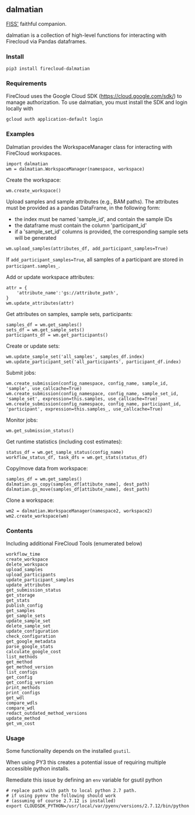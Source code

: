 
## dalmatian

[FISS'](https://github.com/broadinstitute/fiss) faithful companion.

dalmatian is a collection of high-level functions for interacting with Firecloud via Pandas dataframes.

### Install

`pip3 install firecloud-dalmatian`

### Requirements

FireCloud uses the Google Cloud SDK (https://cloud.google.com/sdk/) to manage authorization. To use dalmatian, you must install the SDK and login locally with

```
gcloud auth application-default login

```
### Examples
Dalmatian provides the WorkspaceManager class for interacting with FireCloud workspaces.
```
import dalmatian
wm = dalmatian.WorkspaceManager(namespace, workspace)
```

Create the workspace:
```
wm.create_workspace()
```

Upload samples and sample attributes (e.g., BAM paths). The attributes must be provided as a pandas DataFrame, in the following form:
 * the index must be named 'sample_id', and contain the sample IDs
 * the dataframe must contain the column 'participant_id'
 * if a 'sample_set_id' columns is provided, the corresponding sample sets will be generated
```
wm.upload_samples(attributes_df, add_participant_samples=True)
```
If `add_participant_samples=True`, all samples of a participant are stored in `participant.samples_`. 

Add or update workspace attributes:
```
attr = {
    'attribute_name':'gs://attribute_path',
}
wm.update_attributes(attr)
```

Get attributes on samples, sample sets, participants:
```
samples_df = wm.get_samples()
sets_df = wm.get_sample_sets()
participants_df = wm.get_participants()
```

Create or update sets:
```
wm.update_sample_set('all_samples', samples_df.index)
wm.update_participant_set('all_participants', participant_df.index)
```

Submit jobs:
```
wm.create_submission(config_namespace, config_name, sample_id, 'sample', use_callcache=True)
wm.create_submission(config_namespace, config_name, sample_set_id, 'sample_set', expression=this.samples, use_callcache=True)
wm.create_submission(config_namespace, config_name, participant_id, 'participant', expression=this.samples_, use_callcache=True)
```

Monitor jobs:
```
wm.get_submission_status()
```

Get runtime statistics (including cost estimates):
```
status_df = wm.get_sample_status(config_name)
workflow_status_df, task_dfs = wm.get_stats(status_df)
```

Copy/move data from workspace:
```
samples_df = wm.get_samples()
dalmatian.gs_copy(samples_df[attibute_name], dest_path)
dalmatian.gs_move(samples_df[attibute_name], dest_path)
```

Clone a workspace:
```
wm2 = dalmatian.WorkspaceManager(namespace2, workspace2)
wm2.create_workspace(wm)
```


### Contents

Including additional FireCloud Tools (enumerated below)

```
workflow_time
create_workspace
delete_workspace
upload_samples
upload_participants
update_participant_samples
update_attributes
get_submission_status
get_storage
get_stats
publish_config
get_samples
get_sample_sets
update_sample_set
delete_sample_set
update_configuration
check_configuration
get_google_metadata
parse_google_stats
calculate_google_cost
list_methods
get_method
get_method_version
list_configs
get_config
get_config_version
print_methods
print_configs
get_wdl
compare_wdls
compare_wdl
redact_outdated_method_versions
update_method
get_vm_cost
```


### Usage

Some functionality depends on the installed `gsutil`.

When using PY3 this creates a potential issue of requiring multiple accessible python installs.

Remediate this issue by defining an `env` variable for gsutil python

```
# replace path with path to local python 2.7 path.
# if using pyenv the following should work
# (assuming of course 2.7.12 is installed)
export CLOUDSDK_PYTHON=/usr/local/var/pyenv/versions/2.7.12/bin/python
```
